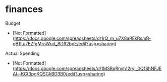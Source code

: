 # finances

Budget 
- [Not Formatted] (https://docs.google.com/spreadsheets/d/1rQ_m_u7X8aREkRsmB-qB1ltu7EZfgMrnWud_BD92boE/edit?usp=sharing)

Actual Spending
- [Not Formatted] (https://docs.google.com/spreadsheets/d/1MSRqRhyh12ryI_0Q1ShNFJEAl--KCt3pgKQSGkBD3B0/edit?usp=sharing)

